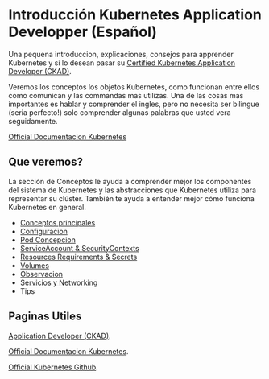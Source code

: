 # Introducción Kubernetes Application Developper (Español)
Una pequena introduccion, explicaciones, consejos para apprender Kubernetes y si lo desean pasar su [Certified Kubernetes Application Developer (CKAD)](https://www.cncf.io/certification/ckad/).

Veremos los conceptos los objetos Kubernetes, como funcionan entre ellos como comunican y las commandas mas utilizas.
Una de las cosas mas importantes es hablar y comprender el ingles, pero no necesita ser bilingue (seria perfecto!) solo comprender algunas palabras que usted vera seguidamente.

[Official Documentacion Kubernetes](https://kubernetes.io/fr/docs/home/)

## Que veremos?

La sección de Conceptos le ayuda a comprender mejor los componentes del sistema de Kubernetes y las abstracciones que Kubernetes utiliza para representar su clúster. También te ayuda a entender mejor cómo funciona Kubernetes en general.
- [Conceptos principales](https://github.com/alejandro34543/PREPACION-CKAD-/blob/master/conceptos-principales.md)
- [Configuracion](https://github.com/alejandro34543/INTRODUCCION-KUBERNETES-CKAD-ES/blob/master/configuracion.md)
- [Pod Concepcion](https://github.com/alejandro34543/INTRODUCCION-KUBERNETES-CKAD-ES/blob/master/pod-concepcion.md)
- [ServiceAccount & SecurityContexts](https://github.com/alejandro34543/INTRODUCCION-KUBERNETES-CKAD-ES/blob/master/serviceaccount_securitycontext.md)
- [Resources Requirements & Secrets](https://github.com/alejandro34543/INTRODUCCION-KUBERNETES-CKAD-ES/blob/master/resources_requirements-secrets.md)
- [Volumes](https://github.com/alejandro34543/INTRODUCCION-KUBERNETES-CKAD-ES/blob/master/volumes.md)
- [Observacion](https://github.com/alejandro34543/INTRODUCCION-KUBERNETES-CKAD-ES/blob/master/observacion.md)
- [Servicios y Networking](https://github.com/alejandro34543/INTRODUCCION-KUBERNETES-CKAD-ES/blob/master/service-networkpolicies.md)
- Tips


## Paginas Utiles
[Application Developer (CKAD)](https://www.cncf.io/certification/ckad/).

[Official Documentacion Kubernetes](https://kubernetes.io/fr/docs/home/).

[Official Kubernetes Github](https://github.com/kubernetes/kubernetes).


